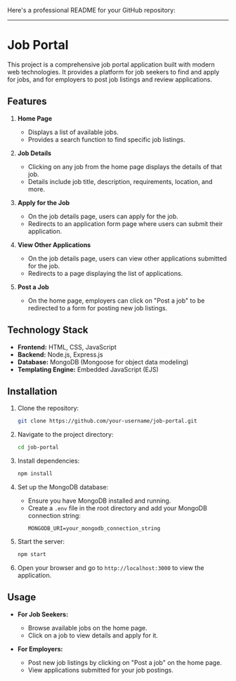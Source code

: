 Here's a professional README for your GitHub repository:

---

# Job Portal

This project is a comprehensive job portal application built with modern web technologies. It provides a platform for job seekers to find and apply for jobs, and for employers to post job listings and review applications.

## Features

1. **Home Page**
   - Displays a list of available jobs.
   - Provides a search function to find specific job listings.

2. **Job Details**
   - Clicking on any job from the home page displays the details of that job.
   - Details include job title, description, requirements, location, and more.

3. **Apply for the Job**
   - On the job details page, users can apply for the job.
   - Redirects to an application form page where users can submit their application.

4. **View Other Applications**
   - On the job details page, users can view other applications submitted for the job.
   - Redirects to a page displaying the list of applications.

5. **Post a Job**
   - On the home page, employers can click on "Post a job" to be redirected to a form for posting new job listings.

## Technology Stack

- **Frontend:** HTML, CSS, JavaScript
- **Backend:** Node.js, Express.js
- **Database:** MongoDB (Mongoose for object data modeling)
- **Templating Engine:** Embedded JavaScript (EJS)

## Installation

1. Clone the repository:
   ```bash
   git clone https://github.com/your-username/job-portal.git
   ```
2. Navigate to the project directory:
   ```bash
   cd job-portal
   ```
3. Install dependencies:
   ```bash
   npm install
   ```
4. Set up the MongoDB database:
   - Ensure you have MongoDB installed and running.
   - Create a `.env` file in the root directory and add your MongoDB connection string:
     ```
     MONGODB_URI=your_mongodb_connection_string
     ```

5. Start the server:
   ```bash
   npm start
   ```
6. Open your browser and go to `http://localhost:3000` to view the application.

## Usage

- **For Job Seekers:**
  - Browse available jobs on the home page.
  - Click on a job to view details and apply for it.

- **For Employers:**
  - Post new job listings by clicking on "Post a job" on the home page.
  - View applications submitted for your job postings.

